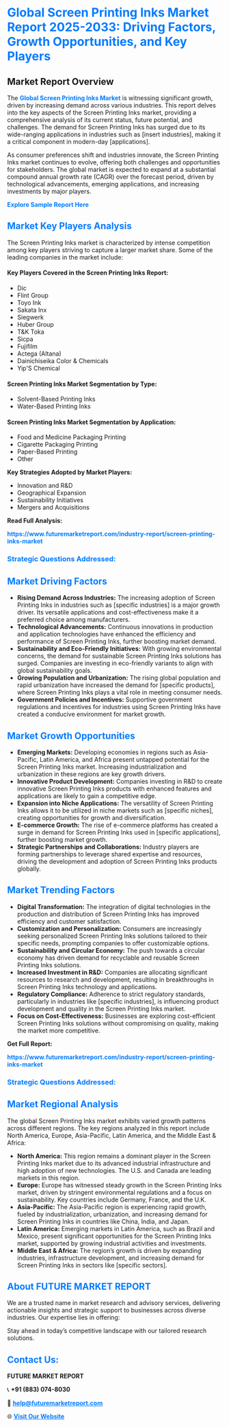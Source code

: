 <h1 style="color: #007BFF;">Global Screen Printing Inks Market Report 2025-2033: Driving Factors, Growth Opportunities, and Key Players</h1>

<section id="overview">
<h2>Market Report Overview</h2>
<p>The <a href="https://www.futuremarketreport.com/industry-report/screen-printing-inks-market" style="color: #007BFF; text-decoration: none;"><strong>Global Screen Printing Inks Market</strong></a> is witnessing significant growth, driven by increasing demand across various industries. This report delves into the key aspects of the Screen Printing Inks market, providing a comprehensive analysis of its current status, future potential, and challenges. The demand for Screen Printing Inks has surged due to its wide-ranging applications in industries such as [insert industries], making it a critical component in modern-day [applications].</p>
<p>As consumer preferences shift and industries innovate, the Screen Printing Inks market continues to evolve, offering both challenges and opportunities for stakeholders. The global market is expected to expand at a substantial compound annual growth rate (CAGR) over the forecast period, driven by technological advancements, emerging applications, and increasing investments by major players.</p>
</section>

<section id="overview">
<p><a href="https://www.futuremarketreport.com/request-sample/reportId=30937" style="color: #007BFF; text-decoration: none;"><strong>Explore Sample Report Here</strong></a></p>
</section>

<section id="key-players">
<h2 style="color: #007BFF;">Market Key Players Analysis</h2>
<p>The Screen Printing Inks market is characterized by intense competition among key players striving to capture a larger market share. Some of the leading companies in the market include:</p>
<h4>Key Players Covered in the Screen Printing Inks Report:</h4>
<ul><li>Dic</li><li>Flint Group</li><li>Toyo Ink</li><li>Sakata Inx</li><li>Siegwerk</li><li>Huber Group</li><li>T&amp;K Toka</li><li>Sicpa</li><li>Fujifilm</li><li>Actega (Altana)</li><li>Dainichiseika Color &amp; Chemicals</li><li>Yip&#039;S Chemical</li></ul>
<h4>Screen Printing Inks Market Segmentation by Type:</h4>
<ul><li>Solvent-Based Printing Inks</li><li>Water-Based Printing Inks</li></ul>

<h4>Screen Printing Inks Market Segmentation by Application:</h4>
<ul><li>Food and Medicine Packaging Printing</li><li>Cigarette Packaging Printing</li><li>Paper-Based Printing</li><li>Other</li></ul>
<p><strong>Key Strategies Adopted by Market Players:</strong></p>
<ul>
<li>Innovation and R&D</li>
<li>Geographical Expansion</li>
<li>Sustainability Initiatives</li>
<li>Mergers and Acquisitions</li>
</ul>
</section>

<section>
<p><strong>Read Full Analysis: </strong></p><a href="https://www.futuremarketreport.com/industry-report/screen-printing-inks-market" style="color: #007BFF; text-decoration: none;"><strong>https://www.futuremarketreport.com/industry-report/screen-printing-inks-market</strong></a>
<h3 style="color: #007BFF;">Strategic Questions Addressed:</h3>
</section>

<section id="driving-factors">
<h2 style="color: #007BFF;">Market Driving Factors</h2>
<ul>
<li><strong>Rising Demand Across Industries:</strong> The increasing adoption of Screen Printing Inks in industries such as [specific industries] is a major growth driver. Its versatile applications and cost-effectiveness make it a preferred choice among manufacturers.</li>
<li><strong>Technological Advancements:</strong> Continuous innovations in production and application technologies have enhanced the efficiency and performance of Screen Printing Inks, further boosting market demand.</li>
<li><strong>Sustainability and Eco-Friendly Initiatives:</strong> With growing environmental concerns, the demand for sustainable Screen Printing Inks solutions has surged. Companies are investing in eco-friendly variants to align with global sustainability goals.</li>
<li><strong>Growing Population and Urbanization:</strong> The rising global population and rapid urbanization have increased the demand for [specific products], where Screen Printing Inks plays a vital role in meeting consumer needs.</li>
<li><strong>Government Policies and Incentives:</strong> Supportive government regulations and incentives for industries using Screen Printing Inks have created a conducive environment for market growth.</li>
</ul>
</section>

<section id="growth-opportunities">
<h2 style="color: #007BFF;">Market Growth Opportunities</h2>
<ul>
<li><strong>Emerging Markets:</strong> Developing economies in regions such as Asia-Pacific, Latin America, and Africa present untapped potential for the Screen Printing Inks market. Increasing industrialization and urbanization in these regions are key growth drivers.</li>
<li><strong>Innovative Product Development:</strong> Companies investing in R&D to create innovative Screen Printing Inks products with enhanced features and applications are likely to gain a competitive edge.</li>
<li><strong>Expansion into Niche Applications:</strong> The versatility of Screen Printing Inks allows it to be utilized in niche markets such as [specific niches], creating opportunities for growth and diversification.</li>
<li><strong>E-commerce Growth:</strong> The rise of e-commerce platforms has created a surge in demand for Screen Printing Inks used in [specific applications], further boosting market growth.</li>
<li><strong>Strategic Partnerships and Collaborations:</strong> Industry players are forming partnerships to leverage shared expertise and resources, driving the development and adoption of Screen Printing Inks products globally.</li>
</ul>
</section>

<section id="trending-factors">
<h2 style="color: #007BFF;">Market Trending Factors</h2>
<ul>
<li><strong>Digital Transformation:</strong> The integration of digital technologies in the production and distribution of Screen Printing Inks has improved efficiency and customer satisfaction.</li>
<li><strong>Customization and Personalization:</strong> Consumers are increasingly seeking personalized Screen Printing Inks solutions tailored to their specific needs, prompting companies to offer customizable options.</li>
<li><strong>Sustainability and Circular Economy:</strong> The push towards a circular economy has driven demand for recyclable and reusable Screen Printing Inks solutions.</li>
<li><strong>Increased Investment in R&D:</strong> Companies are allocating significant resources to research and development, resulting in breakthroughs in Screen Printing Inks technology and applications.</li>
<li><strong>Regulatory Compliance:</strong> Adherence to strict regulatory standards, particularly in industries like [specific industries], is influencing product development and quality in the Screen Printing Inks market.</li>
<li><strong>Focus on Cost-Effectiveness:</strong> Businesses are exploring cost-efficient Screen Printing Inks solutions without compromising on quality, making the market more competitive.</li>
</ul>
</section>

<section>
<p><strong>Get Full Report: </strong></p><a href="https://www.futuremarketreport.com/industry-report/screen-printing-inks-market" style="color: #007BFF; text-decoration: none;"><strong>https://www.futuremarketreport.com/industry-report/screen-printing-inks-market</strong></a>
<h3 style="color: #007BFF;">Strategic Questions Addressed:</h3>
</section>


<section id="regional-analysis">
<h2 style="color: #007BFF;">Market Regional Analysis</h2>
<p>The global Screen Printing Inks market exhibits varied growth patterns across different regions. The key regions analyzed in this report include North America, Europe, Asia-Pacific, Latin America, and the Middle East & Africa:</p>
<ul>
<li><strong>North America:</strong> This region remains a dominant player in the Screen Printing Inks market due to its advanced industrial infrastructure and high adoption of new technologies. The U.S. and Canada are leading markets in this region.</li>
<li><strong>Europe:</strong> Europe has witnessed steady growth in the Screen Printing Inks market, driven by stringent environmental regulations and a focus on sustainability. Key countries include Germany, France, and the U.K.</li>
<li><strong>Asia-Pacific:</strong> The Asia-Pacific region is experiencing rapid growth, fueled by industrialization, urbanization, and increasing demand for Screen Printing Inks in countries like China, India, and Japan.</li>
<li><strong>Latin America:</strong> Emerging markets in Latin America, such as Brazil and Mexico, present significant opportunities for the Screen Printing Inks market, supported by growing industrial activities and investments.</li>
<li><strong>Middle East & Africa:</strong> The region’s growth is driven by expanding industries, infrastructure development, and increasing demand for Screen Printing Inks in sectors like [specific sectors].</li>
</ul>
</section>

<footer>
<h2 style="color: #007BFF;">About FUTURE MARKET REPORT</h2>
<p>We are a trusted name in market research and advisory services, delivering actionable insights and strategic support to businesses across diverse industries. Our expertise lies in offering:</p>

<p>Stay ahead in today’s competitive landscape with our tailored research solutions.</p>

<h2 style="color: #007BFF;">Contact Us:</h2>
<p><strong>FUTURE MARKET REPORT</strong></p>
<p>📞 <strong>+91 (883) 074-8030</strong></p>
<p>📧 <strong><a href="mailto:help@futuremarketreport.com" style="color: #007BFF;">help@futuremarketreport.com</a></strong></p>
<p>🌐 <strong><a href="https://www.futuremarketreport.com/" style="color: #007BFF;">Visit Our Website</a></strong></p>
</footer>